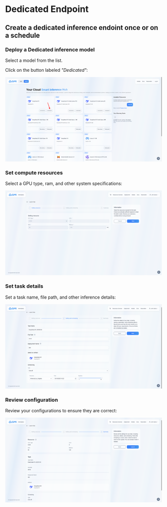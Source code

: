 # Dedicated Endpoint

## Create a dedicated inference endoint once or on a schedule

### Deploy a Dedicated inference model

Select a model from the list.

Click on the button labeled *"Dedicated"*:

![Dedicated button](/assets/gmi-select-dedicated.png)

### Set compute resources

Select a GPU type, ram, and other system specifications:

![Dedicated step 1](/assets/gmi-dedicated-pg1.png)

### Set task details

Set a task name, file path, and other inference details:

![Dedicated step 2](/assets/gmi-dedicated-pg2.png)

### Review configuration

Review your configurations to ensure they are correct:

![Dedicated step 3](/assets/gmi-dedicated-pg3.png)
